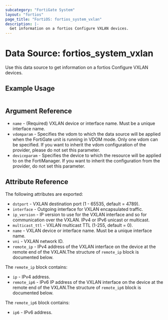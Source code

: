 ```yaml
---
subcategory: "FortiGate System"
layout: "fortios"
page_title: "FortiOS: fortios_system_vxlan"
description: |-
  Get information on a fortios Configure VXLAN devices.
---
```


# Data Source: fortios_system_vxlan
Use this data source to get information on a fortios Configure VXLAN devices.


## Example Usage

```hcl

```

## Argument Reference

* `name` - (Required) VXLAN device or interface name. Must be a unique interface name.
* `vdomparam` - Specifies the vdom to which the data source will be applied when the FortiGate unit is running in VDOM mode. Only one vdom can be specified. If you want to inherit the vdom configuration of the provider, please do not set this parameter.
* `deviceparam` - Specifies the device to which the resource will be applied to on the FortiManager. If you want to inherit the configuration from the provider, do not set this parameter.

## Attribute Reference

The following attributes are exported:

* `dstport` - VXLAN destination port (1 - 65535, default = 4789).
* `interface` - Outgoing interface for VXLAN encapsulated traffic.
* `ip_version` - IP version to use for the VXLAN interface and so for communication over the VXLAN. IPv4 or IPv6 unicast or multicast.
* `multicast_ttl` - VXLAN multicast TTL (1-255, default = 0).
* `name` - VXLAN device or interface name. Must be a unique interface name.
* `vni` - VXLAN network ID.
* `remote_ip` - IPv4 address of the VXLAN interface on the device at the remote end of the VXLAN.The structure of `remote_ip` block is documented below.

The `remote_ip` block contains:

* `ip` - IPv4 address.
* `remote_ip6` - IPv6 IP address of the VXLAN interface on the device at the remote end of the VXLAN.The structure of `remote_ip6` block is documented below.

The `remote_ip6` block contains:

* `ip6` - IPv6 address.
